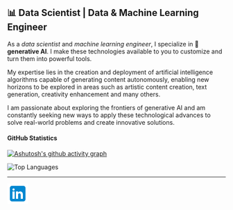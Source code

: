 ## 📊 **Data Scientist | Data & Machine Learning Engineer**



As a *data scientist* and *machine learning engineer*, I specialize in 🤖 **generative AI**. I make these technologies available to you to customize and turn them into powerful tools.

My expertise lies in the creation and deployment of artificial intelligence algorithms capable of generating content autonomously, enabling new horizons to be explored in areas such as artistic content creation, text generation, creativity enhancement and many others.

I am passionate about exploring the frontiers of generative AI and am constantly seeking new ways to apply these technological advances to solve real-world problems and create innovative solutions.



#### GitHub Statistics

[![Ashutosh's github activity graph](https://github-readme-activity-graph.vercel.app/graph?username=marcgloaguen&hide_title=true&bg_color=FFFF&color=1A5276&point=1A5276&line=F5B041)](https://github.com/ashutosh00710/github-readme-activity-graph)

![Top Languages](https://github-readme-stats.vercel.app/api/top-langs/?username=marcgloaguen&layout=compact)

---
[![LinkedIn](LinkedIn.png)](https://www.linkedin.com/in/marcgloaguen)
